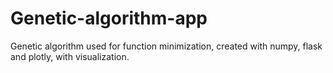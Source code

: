 # Genetic-algorithm-app
Genetic algorithm used for function minimization, created with numpy, flask and plotly, with visualization.
